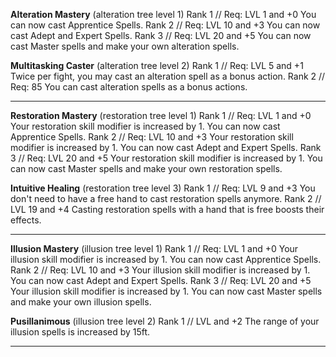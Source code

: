 


**Alteration Mastery** (alteration tree level 1)
Rank 1 // Req: LVL 1 and +0
You can now cast Apprentice Spells.
Rank 2 // Req: LVL 10 and +3
You can now cast Adept and Expert Spells.
Rank 3 // Req: LVL 20 and +5
You can now cast Master spells and make your own alteration spells.

**Multitasking Caster** (alteration tree level 2)
Rank 1 // Req: LVL 5 and +1
Twice per fight, you may cast an alteration spell as a bonus action.
Rank 2 // Req: 85
You can cast alteration spells as a bonus actions.

---

**Restoration Mastery** (restoration tree level 1)
Rank 1 // Req: LVL 1 and +0
Your restoration skill modifier is increased by 1. You can now cast Apprentice Spells.
Rank 2 // Req: LVL 10 and +3
Your restoration skill modifier is increased by 1. You can now cast Adept and Expert Spells.
Rank 3 // Req: LVL 20 and +5
Your restoration skill modifier is increased by 1. You can now cast Master spells and make your own restoration spells.

**Intuitive Healing** (restoration tree level 3)
Rank 1 // Req: LVL 9 and +3
You don't need to have a free hand to cast restoration spells anymore.
Rank 2 // LVL 19 and +4
Casting restoration spells with a hand that is free boosts their effects.

---

**Illusion Mastery** (illusion tree level 1)
Rank 1 // Req: LVL 1 and +0
Your illusion skill modifier is increased by 1. You can now cast Apprentice Spells.
Rank 2 // Req: LVL 10 and +3
Your illusion skill modifier is increased by 1. You can now cast Adept and Expert Spells.
Rank 3 // Req: LVL 20 and +5
Your illusion skill modifier is increased by 1. You can now cast Master spells and make your own illusion spells.

**Pusillanimous** (illusion tree level 2)
Rank 1 // LVL  and +2
The range of your illusion spells is increased by 15ft.

---

